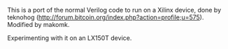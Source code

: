 This is a port of the normal Verilog code to run on a Xilinx device, done by teknohog (http://forum.bitcoin.org/index.php?action=profile;u=575).
Modified by makomk.

Experimenting with it on an LX150T device.